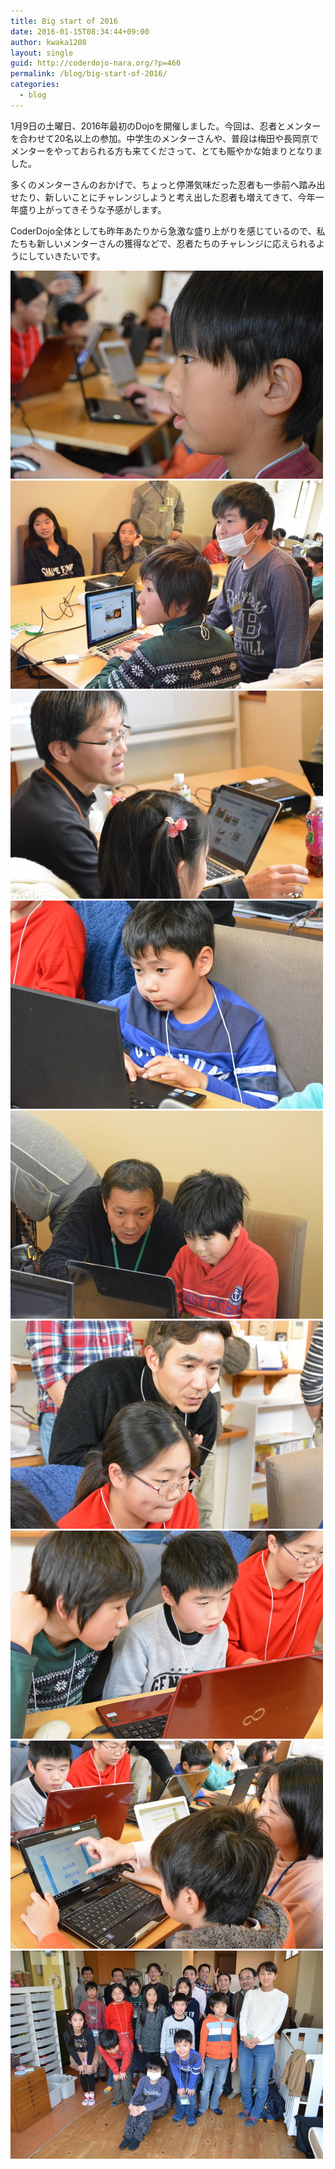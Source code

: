 ```yaml
---
title: Big start of 2016
date: 2016-01-15T08:34:44+09:00
author: kwaka1208
layout: single
guid: http://coderdojo-nara.org/?p=460
permalink: /blog/big-start-of-2016/
categories:
  - blog
---
```

1月9日の土曜日、2016年最初のDojoを開催しました。今回は、忍者とメンターを合わせて20名以上の参加。中学生のメンターさんや、普段は梅田や長岡京でメンターをやっておられる方も来てくださって、とても賑やかな始まりとなりました。

多くのメンターさんのおかげで、ちょっと停滞気味だった忍者も一歩前へ踏み出せたり、新しいことにチャレンジしようと考え出した忍者も増えてきて、今年一年盛り上がってきそうな予感がします。

CoderDojo全体としても昨年あたりから急激な盛り上がりを感じているので、私たちも新しいメンターさんの獲得などで、忍者たちのチャレンジに応えられるようにしていきたいです。

<img src="/images/2016/01/th_DSC_1196.jpg" alt="C#頑張ります" width="500" height="333" />

<img src="/images/2016/01/th_DSC_1294.jpg" alt="中学生メンターの発表" width="500" height="333" />

<img src="/images/2016/01/th_DSC_1235.jpg" alt="Scratchに初挑戦" width="500" height="333" />

<img src="/images/2016/01/th_DSC_1221.jpg" alt="真剣な眼差し" width="500" height="333" />

<img src="/images/2016/01/th_DSC_1210.jpg" alt="メンターと一緒に考えます" width="500" height="333" />

<img src="/images/2016/01/th_DSC_1208.jpg" alt="長岡京からきてくださいました" width="500" height="333" />

<img src="/images/2016/01/th_DSC_1207.jpg" alt="お兄ちゃんに教えてもらう方がいいかな" width="500" height="333" />

<img src="/images/2016/01/th_DSC_1205.jpg" alt="Webにチャレンジ" width="500" height="333" />

<img src="/images/2016/01/th_DSC_1300.jpg" alt="いつもの集合写真" width="500" height="333" />